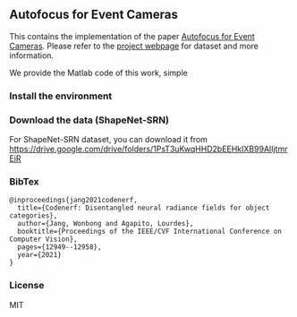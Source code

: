 


## Autofocus for Event Cameras

This contains the implementation of the paper [Autofocus for Event Cameras](https://arxiv.org/abs/2109.01750). 
Please refer to the [project webpage](https://eleboss.github.io/eaf_webpage/) for dataset and more information.

We provide the Matlab code of this work, simple

### Install the environment



### Download the data (ShapeNet-SRN)

For ShapeNet-SRN dataset, you can download it from https://drive.google.com/drive/folders/1PsT3uKwqHHD2bEEHkIXB99AlIjtmrEiR


### BibTex

```
@inproceedings{jang2021codenerf,
  title={Codenerf: Disentangled neural radiance fields for object categories},
  author={Jang, Wonbong and Agapito, Lourdes},
  booktitle={Proceedings of the IEEE/CVF International Conference on Computer Vision},
  pages={12949--12958},
  year={2021}
}
```


### License

MIT
